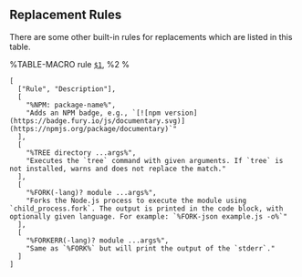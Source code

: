 ## Replacement Rules

There are some other built-in rules for replacements which are listed in this table.

%TABLE-MACRO rule
  [`$1`](t), %2
%

```table
[
  ["Rule", "Description"],
  [
    "%NPM: package-name%",
    "Adds an NPM badge, e.g., `[![npm version] (https://badge.fury.io/js/documentary.svg)] (https://npmjs.org/package/documentary)`"
  ],
  [
    "%TREE directory ...args%",
    "Executes the `tree` command with given arguments. If `tree` is not installed, warns and does not replace the match."
  ],
  [
    "%FORK(-lang)? module ...args%",
    "Forks the Node.js process to execute the module using `child_process.fork`. The output is printed in the code block, with optionally given language. For example: `%FORK-json example.js -o%`"
  ],
  [
    "%FORKERR(-lang)? module ...args%",
    "Same as `%FORK%` but will print the output of the `stderr`."
  ]
]
```
